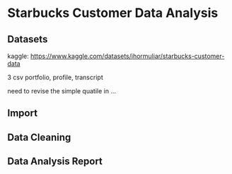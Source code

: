 
# Starbucks Customer Data Analysis

## Datasets


kaggle: https://www.kaggle.com/datasets/ihormuliar/starbucks-customer-data

3 csv 
portfolio, profile, transcript

need to revise the simple quatile in ...

## Import

## Data Cleaning

## Data Analysis Report

## 

